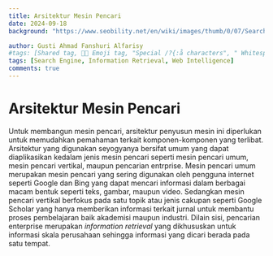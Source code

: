 ```yaml
---
title: Arsitektur Mesin Pencari
date: 2024-09-18
background: "https://www.seobility.net/en/wiki/images/thumb/0/07/Search-Engine.png/450px-Search-Engine.png"

author: Gusti Ahmad Fanshuri Alfarisy
#tags: [Shared tag, 👩‍🔬 Emoji tag, "Special /?{:å characters", " Whitespace before and after "]
tags: [Search Engine, Information Retrieval, Web Intelligence]
comments: true
---
```


# Arsitektur Mesin Pencari

Untuk membangun mesin pencari, arsitektur penyusun mesin ini diperlukan untuk memudahkan pemahaman terkait komponen-komponen yang terlibat. Arsitektur yang digunakan seyogyanya bersifat umum yang dapat diaplikasikan kedalam jenis mesin pencari seperti mesin pencari umum, mesin pencari vertikal, maupun pencarian entrprise. Mesin pencari umum merupakan mesin pencari yang sering digunakan oleh pengguna internet seperti Google dan Bing yang dapat mencari informasi dalam berbagai macam bentuk seperti teks, gambar, maupun video. Sedangkan mesin pencari vertikal berfokus pada satu topik atau jenis cakupan seperti Google Scholar yang hanya memberikan informasi terkait jurnal untuk membantu proses pembelajaran baik akademisi maupun industri. Dilain sisi, pencarian enterprise merupakan _information retrieval_ yang dikhususkan untuk informasi skala perusahaan sehingga informasi yang dicari berada pada satu tempat.